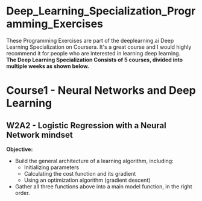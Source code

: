 # Deep_Learning_Specialization_Programming_Exercises
These Programming Exercises are part of the deeplearning.ai Deep Learning Specialization on Coursera. It's a great course and I would highly recommend it for people who are interested in learning deep learning.<br>
**The Deep Learning Specialization Consists of 5 courses, divided into multiple weeks as shown below.**

# Course1 - Neural Networks and Deep Learning
## W2A2 - Logistic Regression with a Neural Network mindset
**Objective:**
- Build the general architecture of a learning algorithm, including:
    - Initializing parameters
    - Calculating the cost function and its gradient
    - Using an optimization algorithm (gradient descent) 
- Gather all three functions above into a main model function, in the right order.


